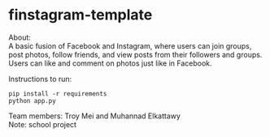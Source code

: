 # finstagram-template
About:
</br>
A basic fusion of Facebook and Instagram, where users can join groups, post photos, follow friends, and view posts from their followers and groups. Users can like and comment on photos just like in Facebook. 

Instructions to run:
```
pip install -r requirements
python app.py
```
Team members: Troy Mei and Muhannad Elkattawy
</br> Note: school project
